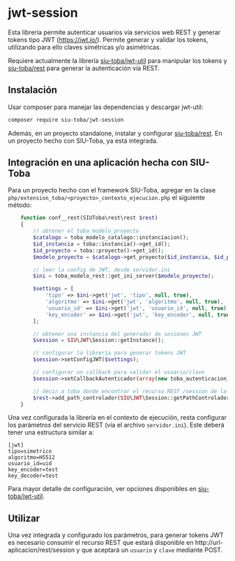 # jwt-session

Esta librería permite autenticar usuarios vía servicios web REST y generar tokens tipo 
JWT (https://jwt.io/). Permite generar y validar los tokens, utilizando para ello 
claves simétricas y/o asimétricas. 

Requiere actualmente la librería [siu-toba/jwt-util](https://github.com/SIU-Toba/jwt-util) para manipular los tokens y [siu-toba/rest](https://github.com/SIU-Toba/rest) para generar la autenticación vía REST.

## Instalación

Usar composer para manejar las dependencias y descargar jwt-util:

```bash
composer require siu-toba/jwt-session
```

Además, en un proyecto standalone, instalar y configurar [siu-toba/rest](https://github.com/SIU-Toba/rest). En un proyecto hecho con SIU-Toba, ya está integrada.

## Integración en una aplicación hecha con SIU-Toba

Para un proyecto hecho con el framework SIU-Toba, agregar en la clase `php/extension_toba/<proyecto>_contexto_ejecucion.php` el siguiente método:

```  php
	function conf__rest(SIUToba\rest\rest $rest)
	{
        // obtener el toba_modelo_proyecto
        $catalogo = toba_modelo_catalogo::instanciacion();
        $id_instancia = toba::instancia()->get_id();
        $id_proyecto = toba::proyecto()->get_id();
        $modelo_proyecto = $catalogo->get_proyecto($id_instancia, $id_proyecto);

        // leer la config de JWT, desde servidor.ini
        $ini = toba_modelo_rest::get_ini_server($modelo_proyecto);

        $settings = [
            'tipo' => $ini->get('jwt', 'tipo', null, true),
            'algoritmo' => $ini->get('jwt', 'algoritmo', null, true),
            'usuario_id' => $ini->get('jwt', 'usuario_id', null, true),
            'key_encoder' => $ini->get('jwt', 'key_encoder', null, true)
        ];

        // obtener una instancia del generador de sesiones JWT
        $session = SIU\JWT\Session::getInstance();

        // configurar la librería para generar tokens JWT
        $session->setConfigJWT($settings);

        // configurar un callback para validar el usuario/clave
        $session->setCallbackAutenticador(array(new toba_autenticacion_basica(), 'autenticar'));

        // decir a toba donde encontrar el recurso REST /session de la librería
        $rest->add_path_controlador(SIU\JWT\Session::getPathControlador());
	}
```

Una vez configurada la librería en el contexto de ejecución, resta configurar los 
parámetros del servicio REST (vía el archivo `servidor.ini`). Este deberá tener 
una estructura similar a:

```
[jwt]
tipo=simetrico
algoritmo=HS512
usuario_id=uid
key_encoder=test
key_decoder=test
```

Para mayor detalle de configuración, ver opciones disponibles en [siu-toba/jwt-util](https://github.com/SIU-Toba/jwt-util).

## Utilizar

Una vez integrada y configurado los parámetros, para generar tokens JWT es necesario
consumir el recurso REST que estará disponible en http://url-aplicacion/rest/session 
y que aceptará un `usuario` y `clave` mediante POST.

